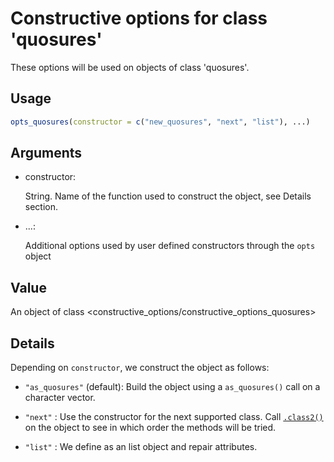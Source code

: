 # Constructive options for class 'quosures'

These options will be used on objects of class 'quosures'.

## Usage

``` r
opts_quosures(constructor = c("new_quosures", "next", "list"), ...)
```

## Arguments

- constructor:

  String. Name of the function used to construct the object, see Details
  section.

- ...:

  Additional options used by user defined constructors through the
  `opts` object

## Value

An object of class
\<constructive_options/constructive_options_quosures\>

## Details

Depending on `constructor`, we construct the object as follows:

- `"as_quosures"` (default): Build the object using a `as_quosures()`
  call on a character vector.

- `"next"` : Use the constructor for the next supported class. Call
  [`.class2()`](https://rdrr.io/r/base/class.html) on the object to see
  in which order the methods will be tried.

- `"list"` : We define as an list object and repair attributes.
